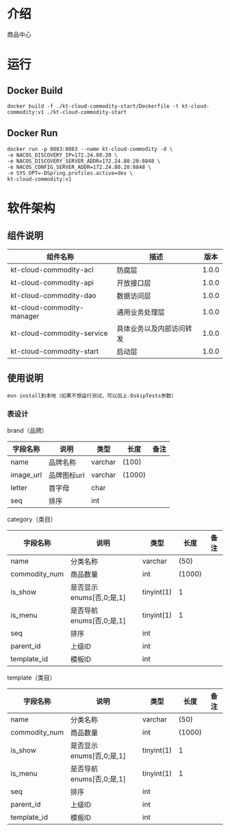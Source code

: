 # 介绍
商品中心

# 运行

## Docker Build
```shell
docker build -f ./kt-cloud-commodity-start/Dockerfile -t kt-cloud-commodity:v1 ./kt-cloud-commodity-start
```
## Docker Run
```shell
docker run -p 8083:8083 --name kt-cloud-commodity -d \
-e NACOS_DISCOVERY_IP=172.24.80.20 \
-e NACOS_DISCOVERY_SERVER_ADDR=172.24.80.20:8848 \
-e NACOS_CONFIG_SERVER_ADDR=172.24.80.20:8848 \
-e SYS_OPT=-DSpring.profiles.active=dev \
kt-cloud-commodity:v1
```

# 软件架构

## 组件说明

| 组件名称                       | 描述           | 版本    |
|----------------------------|--------------|-------|
| kt-cloud-commodity-acl     | 防腐层          | 1.0.0 |
| kt-cloud-commodity-api     | 开放接口层        | 1.0.0 |
| kt-cloud-commodity-dao     | 数据访问层        | 1.0.0 |
| kt-cloud-commodity-manager | 通用业务处理层      | 1.0.0 |
| kt-cloud-commodity-service | 具体业务以及内部访问转发 | 1.0.0 |
| kt-cloud-commodity-start   | 启动层          | 1.0.0 |


## 使用说明
```
mvn install到本地（如果不想运行测试，可以加上-DskipTests参数）
```

### 表设计

brand（品牌）

| 字段名称      | 说明      | 类型      | 长度     | 备注  |
|-----------|---------|---------|--------|-----|
| name      | 品牌名称    | varchar | (100)  |     |
| image_url | 品牌图标url | varchar | (1000) |     |
| letter    | 首字母     | char    |        |     |
| seq       | 排序      | int     |        |     |

category（类目）

| 字段名称          | 说明                  | 类型         | 长度     | 备注  |
|---------------|---------------------|------------|--------|-----|
| name          | 分类名称                | varchar    | (50)   |     |
| commodity_num | 商品数量                | int        | (1000) |     |
| is_show       | 是否显示 enums[否,0;是,1] | tinyint(1) | 1      |     |
| is_menu       | 是否导航 enums[否,0;是,1] | tinyint(1) | 1      |     |
| seq           | 排序                  | int        |        |
| parent_id     | 上级ID                | int        |        |
| template_id   | 模板ID                | int        |        |


template（类目）

| 字段名称          | 说明                  | 类型         | 长度     | 备注  |
|---------------|---------------------|------------|--------|-----|
| name          | 分类名称                | varchar    | (50)   |     |
| commodity_num | 商品数量                | int        | (1000) |     |
| is_show       | 是否显示 enums[否,0;是,1] | tinyint(1) | 1      |     |
| is_menu       | 是否导航 enums[否,0;是,1] | tinyint(1) | 1      |     |
| seq           | 排序                  | int        |        |
| parent_id     | 上级ID                | int        |        |
| template_id   | 模板ID                | int        |        |